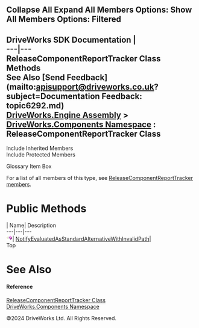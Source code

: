        

 Collapse All Expand All  Members Options: Show All  Members Options: Filtered   
---  
DriveWorks SDK Documentation  |   
---|---  
ReleaseComponentReportTracker Class Methods   
See Also [Send Feedback](mailto:apisupport@driveworks.co.uk?subject=Documentation Feedback: topic6292.md)  
[DriveWorks.Engine Assembly](topic2156.md) > [DriveWorks.Components Namespace](topic6089.md) : ReleaseComponentReportTracker Class  
---  
  
Include Inherited Members    
Include Protected Members    


Glossary Item Box

For a list of all members of this type, see [ReleaseComponentReportTracker members](topic6293.md).

# Public Methods

| Name| Description  
---|---|---  
![Public Method](dotnetimages/publicMethod.gif)| [NotifyEvaluatedAsStandardAlternativeWithInvalidPath](topic6299.md)|   
Top

# See Also

#### Reference

[ReleaseComponentReportTracker Class](topic6292.md)   
[DriveWorks.Components Namespace](topic6089.md)

©2024 DriveWorks Ltd. All Rights Reserved.

